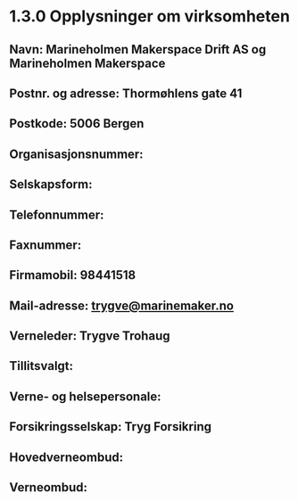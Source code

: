 # 1.3.0 Opplysninger om virksomheten
## Navn: Marineholmen Makerspace Drift AS og Marineholmen Makerspace
## Postnr. og adresse: Thormøhlens gate 41 
## Postkode: 5006 Bergen
## Organisasjonsnummer:
## Selskapsform:
## Telefonnummer:
## Faxnummer:
## Firmamobil: 98441518 
## Mail-adresse: trygve@marinemaker.no
## Verneleder: Trygve Trohaug
## Tillitsvalgt: 
## Verne- og helsepersonale:
## Forsikringsselskap: Tryg Forsikring
## Hovedverneombud:
## Verneombud:

